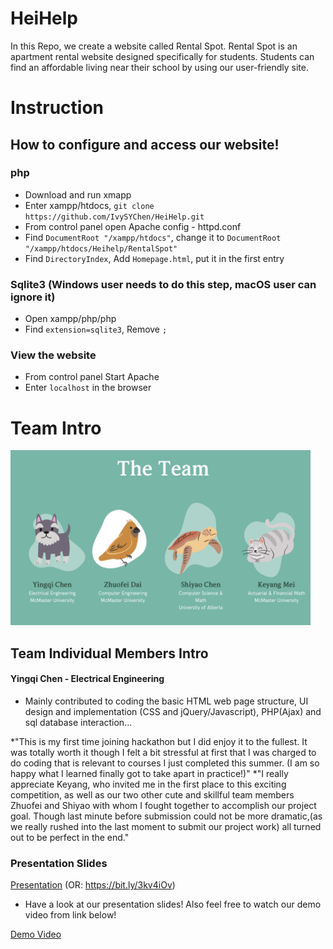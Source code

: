 # HeiHelp
In this Repo, we create a website called Rental Spot. Rental Spot is an apartment rental website designed specifically for students. Students can find an affordable living near their school by using our user-friendly site.

# Instruction
## How to configure and access our website!

### php
* Download and run xmapp
* Enter xampp/htdocs, `git clone https://github.com/IvySYChen/HeiHelp.git`
* From control panel open Apache config - httpd.conf
* Find `DocumentRoot "/xampp/htdocs"`, change it to `DocumentRoot "/xampp/htdocs/Heihelp/RentalSpot"`
* Find `DirectoryIndex`, Add `Homepage.html`, put it in the first entry

### Sqlite3 (Windows user needs to do this step, macOS user can ignore it)
* Open xampp/php/php
* Find `extension=sqlite3`, Remove `;`

### View the website

* From control panel Start Apache
* Enter `localhost` in the browser


# Team Intro

<img src="Image/team_image.png" title="teamimage" width="480" height="280">

## Team Individual Members Intro

#### Yingqi Chen - Electrical Engineering 
* Mainly contributed to coding the basic HTML web page structure, 
  UI design and implementation (CSS and jQuery/Javascript), PHP(Ajax) 
  and sql database interaction...
  
*"This is my first time joining hackathon but I did enjoy it to the fullest. It was totally worth it though I felt a bit stressful at first that I was charged to do coding that is relevant to courses I just completed this summer. (I am so happy what I learned finally got to take apart in practice!)"
*"I really appreciate Keyang, who invited me in the first place to this exciting competition, as well as our two other cute and skillful team members Zhuofei and Shiyao with whom I fought together to accomplish our project goal. Though last minute before submission could not be more dramatic,(as we really rushed into the last moment to submit our project work)  all turned out to be perfect in the end."
        
### Presentation Slides

[Presentation](https://www.canva.com/design/DAEDhItiD6U/R65MPDLtxYgViAdzMACU5Q/view?website#2)
(OR: https://bit.ly/3kv4iOv)

- Have a look at our presentation slides! Also feel free to watch our demo video from link below!

[Demo Video](https://drive.google.com/file/d/1tXHp89IRK2K5qBDxNXhg4i_Wb_Fafnao/view)



